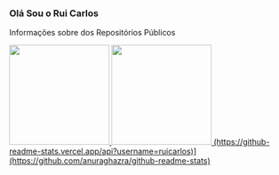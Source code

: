 ### Olá Sou o Rui Carlos

Informações sobre dos Repositórios Públicos

<div>
  <a href="https://beacons.ai/ruicarlos">
  <img height="180em" src="https://github-readme-stats.vercel.app/api?username=ruicarlos&show_icons=true&theme=dark&include_all_commits=true&count_private=true"/>
  <img height="180em" src="https://github-readme-stats.vercel.app/api/top-langs/?username=ruicarlos&layout=compact&langs_count=16&theme=dark&count_private=true"/>
  (https://github-readme-stats.vercel.app/api?username=ruicarlos)](https://github.com/anuraghazra/github-readme-stats)
 </div
